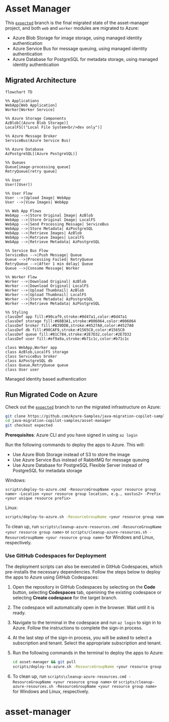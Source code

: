 # Asset Manager

This [`expected`](https://github.com/Azure-Samples/java-migration-copilot-samples/tree/expected/asset-manager) branch is the final migrated state of the asset-manager project, and both `web` and `worker` modules are migrated to Azure:
* Azure Blob Storage for image storage, using managed identity authentication
* Azure Service Bus for message queuing, using managed identity authentication
* Azure Database for PostgreSQL for metadata storage, using managed identity authentication

## Migrated Architecture
```mermaid
flowchart TD

%% Applications
WebApp[Web Application]
Worker[Worker Service]

%% Azure Storage Components
AzBlob[(Azure Blob Storage)]
LocalFS[("Local File System<br/>dev only")]

%% Azure Message Broker
ServiceBus(Azure Service Bus)

%% Azure Database
AzPostgreSQL[(Azure PostgreSQL)]

%% Queues
Queue[image-processing queue]
RetryQueue[retry queue]

%% User
User([User])

%% User Flow
User -->|Upload Image| WebApp
User -->|View Images| WebApp

%% Web App Flows
WebApp -->|Store Original Image| AzBlob
WebApp -->|Store Original Image| LocalFS
WebApp -->|Send Processing Message| ServiceBus
WebApp -->|Store Metadata| AzPostgreSQL
WebApp -->|Retrieve Images| AzBlob
WebApp -->|Retrieve Images| LocalFS
WebApp -->|Retrieve Metadata| AzPostgreSQL

%% Service Bus Flow
ServiceBus -->|Push Message| Queue
Queue -->|Processing Failed| RetryQueue
RetryQueue -->|After 1 min delay| Queue
Queue -->|Consume Message| Worker

%% Worker Flow
Worker -->|Download Original| AzBlob
Worker -->|Download Original| LocalFS
Worker -->|Upload Thumbnail| AzBlob
Worker -->|Upload Thumbnail| LocalFS
Worker -->|Store Metadata| AzPostgreSQL
Worker -->|Retrieve Metadata| AzPostgreSQL

%% Styling
classDef app fill:#90caf9,stroke:#0d47a1,color:#0d47a1
classDef storage fill:#68B3A1,stroke:#006064,color:#006064
classDef broker fill:#B39DDB,stroke:#4527A0,color:#4527A0
classDef db fill:#90CAF9,stroke:#1565C0,color:#1565C0
classDef queue fill:#81C784,stroke:#2E7D32,color:#2E7D32
classDef user fill:#ef9a9a,stroke:#b71c1c,color:#b71c1c

class WebApp,Worker app
class AzBlob,LocalFS storage
class ServiceBus broker
class AzPostgreSQL db
class Queue,RetryQueue queue
class User user
```
Managed identity based authentication


## Run Migrated Code on Azure

Check out the [`expected`](https://github.com/Azure-Samples/java-migration-copilot-samples/tree/expected/asset-manager) branch to run the migrated infrastructure on Azure:

```bash
git clone https://github.com/Azure-Samples/java-migration-copilot-samples.git
cd java-migration-copilot-samples/asset-manager
git checkout expected
```

**Prerequisites**: Azure CLI and you have signed in using `az login`

Run the following commands to deploy the apps to Azure. This will:
* Use Azure Blob Storage instead of S3 to store the image
* Use Azure Service Bus instead of RabbitMQ for message queuing
* Use Azure Database for PostgreSQL Flexible Server instead of PostgreSQL for metadata storage

Windows:

```batch
scripts\deploy-to-azure.cmd -ResourceGroupName <your resource group name> -Location <your resource group location, e.g., eastus2> -Prefix <your unique resource prefix>
```

Linux:

```bash
scripts/deploy-to-azure.sh -ResourceGroupName <your resource group name> -Location <your resource group location, e.g., eastus2> -Prefix <your unique resource prefix>
```

To clean up, run `scripts\cleanup-azure-resources.cmd -ResourceGroupName <your resource group name>` or `scripts/cleanup-azure-resources.sh -ResourceGroupName <your resource group name>` for Windows and Linux, respectively.

### Use GitHub Codespaces for Deployment

The deployment scripts can also be executed in GitHub Codespaces, which pre-installs the necessary dependencies. Follow the steps below to deploy the apps to Azure using GitHub Codespaces:

1. Open the repository in GitHub Codespaces by selecting on the **Code** button, selecting **Codespaces** tab, openining the existing codespace or selecting **Create codespace** for the target branch.
1. The codespace will automatically open in the browser. Wait until it is ready.
1. Navigate to the terminal in the codespace and run `az login` to sign in to Azure. Follow the instructions to complete the sign-in process.
1. At the last step of the sign-in process, you will be asked to select a subscription and tenant. Select the appropriate subscription and tenant.
1. Run the following commands in the terminal to deploy the apps to Azure:

   ```bash
   cd asset-manager && git pull
   scripts/deploy-to-azure.sh -ResourceGroupName <your resource group name> -Location <your resource group location, e.g., eastus2> -Prefix <your unique resource prefix>
   ```

1. To clean up, run `scripts\cleanup-azure-resources.cmd -ResourceGroupName <your resource group name>` or `scripts/cleanup-azure-resources.sh -ResourceGroupName <your resource group name>` for Windows and Linux, respectively.
# asset-manager
